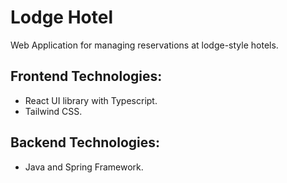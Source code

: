 # Lodge Hotel

Web Application for managing reservations at lodge-style hotels.

## Frontend Technologies:

- React UI library with Typescript.
- Tailwind CSS.

## Backend Technologies:

- Java and Spring Framework.
